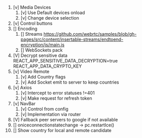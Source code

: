 1. [v] Media Devices
   1. [v] Use Default devices onload
   2. [v] Change device selection
2. [v] Control buttons
3. [] Encoding
   1. [] Streams https://github.com/webrtc/samples/blob/gh-pages/src/content/insertable-streams/endtoend-encryption/js/main.js
   2. [] WebSockets pack
4. [V] Decrypt sensitive data REACT_APP_SENSITIVE_DATA_DECRYPTION=true REACT_APP_DATA_CRYPTO_KEY
5. [v] Video Remote
   1. [v] Add Country flags
   2. [v] Add Socket emit to server to keep countries
6. [v] Axios
   1. [v] Intercept to error statuses !=401
   2. [v] Make request for refresh token
7. [v] NavBar
   1. [v] Control from config 
   2. [v] Implementation via router
8. [V] Fallback peer servers to google if not available
9. [] oniceconnectionstatechange -> pc.restartIce()
10. [] Show country for local  and remote candidate
